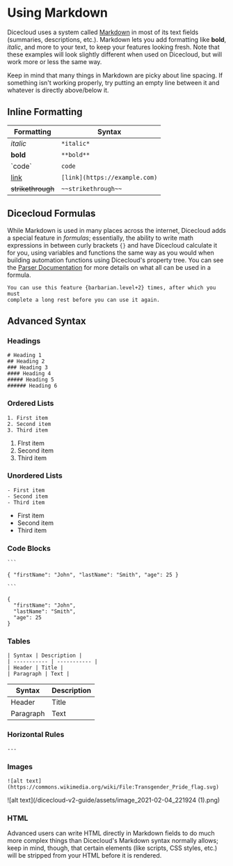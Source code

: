 # Using Markdown

Dicecloud uses a system called [Markdown](https://en.wikipedia.org/wiki/Markdown) in most of its text fields (summaries, descriptions, etc.). Markdown lets you add formatting like **bold**, _italic_, and more to your text, to keep your features looking fresh. Note that these examples will look slightly different when used on Dicecloud, but will work more or less the same way.

<p class="hint info">
Keep in mind that many things in Markdown are picky about line spacing. If something isn't working properly, try putting an empty line between it and whatever is directly above/below it.
</p>

## Inline Formatting

| Formatting                  | Syntax                        |
| --------------------------- | ----------------------------- |
| _italic_                    | `*italic*`                    |
| **bold**                    | `**bold**`                    |
| \`code\`                    | `code`                        |
| [link](https://example.com) | `[link](https://example.com)` |
| ~~strikethrough~~           | `~~strikethrough~~`           |

## Dicecloud Formulas

While Markdown is used in many places across the internet, Dicecloud adds a special feature in _formulas_; essentially, the ability to write math expressions in between curly brackets `{}` and have Dicecloud calculate it for you, using variables and functions the same way as you would when building automation functions using Dicecloud's property tree. You can see the [Parser Documentation](creating-a-library/parser-documentation.md) for more details on what all can be used in a formula.

```
You can use this feature {barbarian.level+2} times, after which you must
complete a long rest before you can use it again.
```

## Advanced Syntax

### Headings

```
# Heading 1
## Heading 2
### Heading 3
#### Heading 4
##### Heading 5
###### Heading 6
```

### Ordered Lists

```
1. First item
2. Second item
3. Third item
```

1. FIrst item
2. Second item
3. Third item

### Unordered Lists

```
- First item
- Second item
- Third item
```

* First item
* Second item
* Third item

### Code Blocks

```
`‌``

{ "firstName": "John", "lastName": "Smith", "age": 25 }

`‌``
```

```
{
  "firstName": "John",
  "lastName": "Smith",
  "age": 25
}
```

### Tables

```
| Syntax | Description |
| ----------- | ----------- |
| Header | Title |
| Paragraph | Text |
```

| Syntax    | Description |
| --------- | ----------- |
| Header    | Title       |
| Paragraph | Text        |

### Horizontal Rules

```
---
```

### Images

```
![alt text](https://commons.wikimedia.org/wiki/File:Transgender_Pride_flag.svg)
```

![alt text](/dicecloud-v2-guide/assets/image\_2021-02-04\_221924 (1).png)

### HTML

Advanced users can write HTML directly in Markdown fields to do much more complex things than Dicecloud's Markdown syntax normally allows; keep in mind, though, that certain elements (like scripts, CSS styles, etc.) will be stripped from your HTML before it is rendered.
